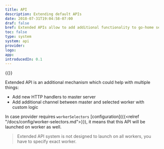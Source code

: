 ```yaml
---
title: API
description: Extending default APIs 
date: 2018-07-31T19:04:58-07:00
draf: false
bref: Extended APIs allow to add additional functionality to go-home servers
toc: false
type: system
system: api
provider:
logo:
app:
introducedIn: 0.1
---
```

{{<provider>}}

Extended API is an additional mechanism which could help with multiple things: 

* Add new HTTP handlers to master server
* Add additional channel between master and selected worker with custom logic

In case provider requires `workerSelectors` [configuration]({{<relref "/docs/config/worker-selectors.md">}}), it means that this API will be launched on worker as well. 

> Extended API system is not designed to launch on all workers, you have to specify exact worker.